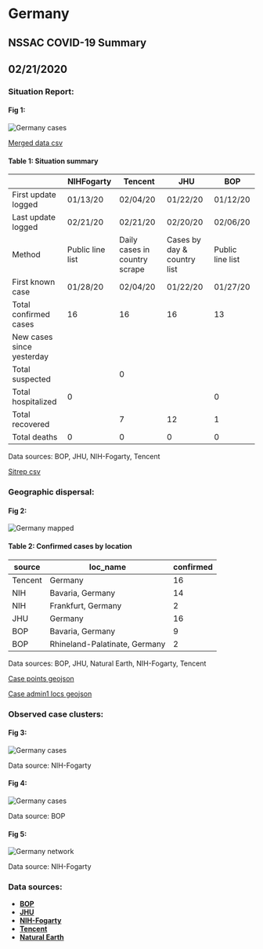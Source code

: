 # Germany
## NSSAC COVID-19 Summary
## 02/21/2020



### Situation Report:
#### Fig 1:
![Germany cases](../merged_histories/Germany_merged_histories.png)

[Merged data csv](https://github.com/SchlittDataSci/SchlittDataSci.github.io/blob/master/data/tables/Germany_merged_daily.csv)

#### Table 1: Situation summary


|                           | NIHFogarty       | Tencent                       | JHU                         | BOP              |
|---------------------------|------------------|-------------------------------|-----------------------------|------------------|
| First update logged       | 01/13/20         | 02/04/20                      | 01/22/20                    | 01/12/20         |
| Last update logged        | 02/21/20         | 02/21/20                      | 02/20/20                    | 02/06/20         |
| Method                    | Public line list | Daily cases in country scrape | Cases by day & country list | Public line list |
| First known case          | 01/28/20         | 02/04/20                      | 01/22/20                    | 01/27/20         |
| Total confirmed cases     | 16               | 16                            | 16                          | 13               |
| New cases since yesterday |                  |                               |                             |                  |
| Total suspected           |                  | 0                             |                             |                  |
| Total hospitalized        | 0                |                               |                             | 0                |
| Total recovered           |                  | 7                             | 12                          | 1                |
| Total deaths              | 0                | 0                             | 0                           | 0                |

Data sources: BOP, JHU, NIH-Fogarty, Tencent


[Sitrep csv](https://github.com/SchlittDataSci/SchlittDataSci.github.io/blob/master/data/tables/Germany_sitrep.csv)

### Geographic dispersal:
#### Fig 2:
![Germany mapped](../case_locs/Germany_case_locs.png)

#### Table 2: Confirmed cases by location


| source   | loc_name                      |   confirmed |
|----------|-------------------------------|-------------|
| Tencent  | Germany                       |          16 |
| NIH      | Bavaria, Germany              |          14 |
| NIH      | Frankfurt, Germany            |           2 |
| JHU      | Germany                       |          16 |
| BOP      | Bavaria, Germany              |           9 |
| BOP      | Rhineland-Palatinate, Germany |           2 |

Data sources: BOP, JHU, Natural Earth, NIH-Fogarty, Tencent


[Case points geojson](https://github.com/SchlittDataSci/SchlittDataSci.github.io/blob/master/data/shapes/Germany_case_locs.geojson)

[Case admin1 locs geojson](https://github.com/SchlittDataSci/SchlittDataSci.github.io/blob/master/data/shapes/Germany_admin1_locs.geojson)

### Observed case clusters:
#### Fig 3:
![Germany cases](../cluster_analysis/Germany_imported_cases_NIHFogarty.png)



Data source: NIH-Fogarty


#### Fig 4:
![Germany cases](../cluster_analysis/Germany_imported_cases_BOP.png)



Data source: BOP


#### Fig 5:
![Germany network](../autochthonous_networks/Germany_network.png)



Data source: NIH-Fogarty


### Data sources:
* **[BOP](https://github.com/beoutbreakprepared/nCoV2019)**
* **[JHU](https://github.com/CSSEGISandData/COVID-19)** 
* **[NIH-Fogarty](https://docs.google.com/spreadsheets/d/1jS24DjSPVWa4iuxuD4OAXrE3QeI8c9BC1hSlqr-NMiU/edit#gid=1187587451)** 
* **[Tencent](https://news.qq.com/zt2020/page/feiyan.htm)**
* **[Natural Earth](https://www.naturalearthdata.com/forums/forum/natural-earth-map-data/cultural-vectors/admin-1-states-provinces-and-their-boundaries/)**

<!-- Global site tag (gtag.js) - Google Analytics -->
<script async src="https://www.googletagmanager.com/gtag/js?id=UA-158816269-1"></script>
<script>
  window.dataLayer = window.dataLayer || [];
  function gtag(){dataLayer.push(arguments);}
  gtag('js', new Date());

  gtag('config', 'UA-158816269-1');
</script>
